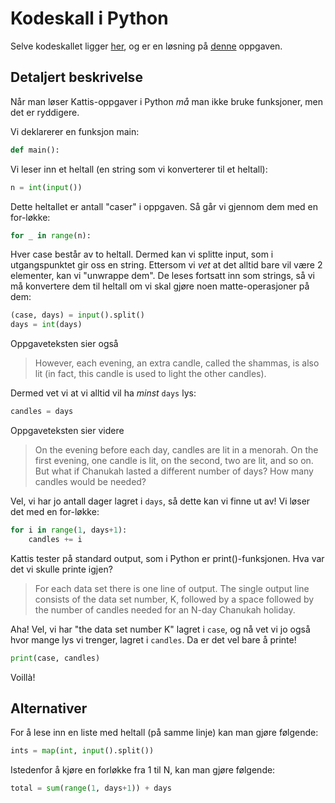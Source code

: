 # Kodeskall i Python

Selve kodeskallet ligger [her](https://github.com/MAPSuio/KattisKodeskall/blob/main/Python/kattis.py), og er en løsning på [denne](https://open.kattis.com/problems/chanukah) oppgaven.

## Detaljert beskrivelse
Når man løser Kattis-oppgaver i Python _må_ man ikke bruke funksjoner, men det er ryddigere.

Vi deklarerer en funksjon main:
```python
def main():
```

Vi leser inn et heltall (en string som vi konverterer til et heltall):
```python
n = int(input())
```

Dette heltallet er antall "caser" i oppgaven. Så går vi gjennom dem med en for-løkke:
```python
for _ in range(n):
```

Hver case består av to heltall. Dermed kan vi splitte input, som i utgangspunktet gir oss en string. Ettersom vi _vet_ at det alltid bare vil være 2 elementer, kan vi "unwrappe dem". De leses fortsatt inn som strings, så vi må konvertere dem til heltall om vi skal gjøre noen matte-operasjoner på dem:
```python
(case, days) = input().split()
days = int(days)
```

Oppgaveteksten sier også
> However, each evening, an extra candle, called the shammas, is also lit (in fact, this candle is used to light the other candles).

Dermed vet vi at vi alltid vil ha _minst_ `days` lys:
```python
candles = days
```

Oppgaveteksten sier videre
> On the evening before each day, candles are lit in a menorah. On the first evening, one candle is lit, on the second, two are lit, and so on. But what if Chanukah lasted a different number of days? How many candles would be needed?

Vel, vi har jo antall dager lagret i `days`, så dette kan vi finne ut av! Vi løser det med en for-løkke:
```python
for i in range(1, days+1):
    candles += i
```

Kattis tester på standard output, som i Python er print()-funksjonen. Hva var det vi skulle printe igjen?
> For each data set there is one line of output. The single output line consists of the data set number, K, followed by a space followed by the number of candles needed for an N-day Chanukah holiday.

Aha! Vel, vi har "the data set number K" lagret i `case`, og nå vet vi jo også hvor mange lys vi trenger, lagret i `candles`. Da er det vel bare å printe!
```python
print(case, candles)
```

Voillà!

## Alternativer
For å lese inn en liste med heltall (på samme linje) kan man gjøre følgende:

```python
ints = map(int, input().split())
```

Istedenfor å kjøre en forløkke fra 1 til N, kan man gjøre følgende:

```python
total = sum(range(1, days+1)) + days
```
